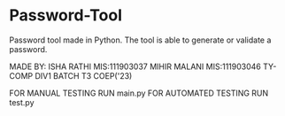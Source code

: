 # Password-Tool
Password tool made in Python. The tool is able to generate or validate a password.

MADE BY:
ISHA RATHI MIS:111903037
MIHIR MALANI MIS:111903046
TY-COMP DIV1 BATCH T3
COEP('23)

FOR MANUAL  TESTING RUN  main.py
FOR AUTOMATED TESTING RUN test.py

